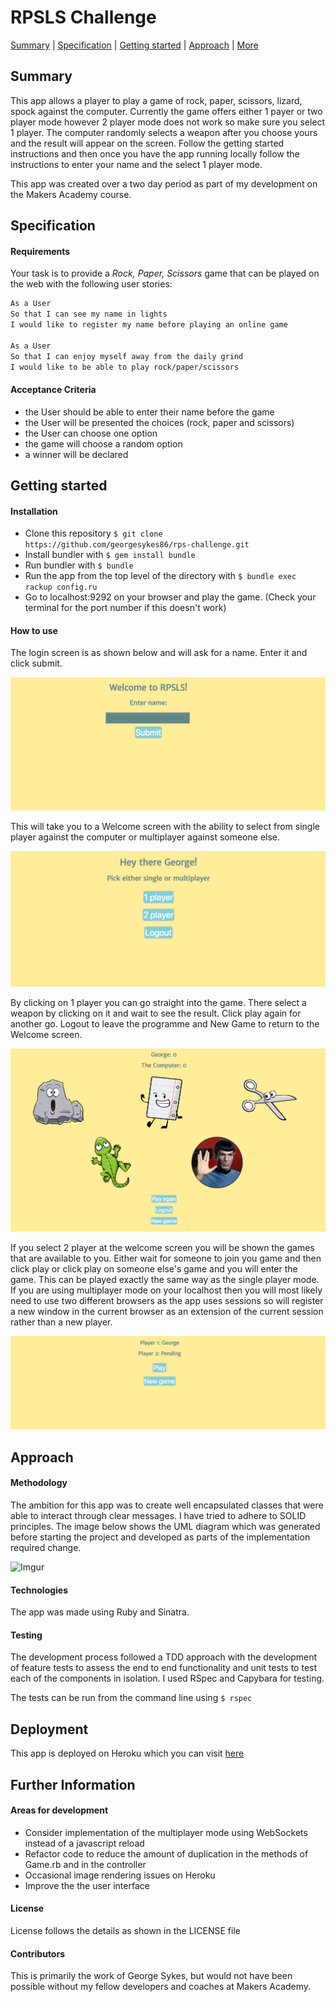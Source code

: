 RPSLS Challenge
==============

[Summary](#summary) | [Specification](#specification) | [Getting started](#getting-started) | [Approach](#approach) | [More](#further-information)

## Summary

This app allows a player to play a game of rock, paper, scissors, lizard, spock against the computer. Currently the game offers either 1 payer or two player mode however 2 player mode does not work so make sure you select 1 player.
The computer randomly selects a weapon after you choose yours and the result will appear on the screen. Follow the getting started instructions and then once you have the app running locally follow the instructions to enter your name and the select 1 player mode.

This app was created over a two day period as part of my development on the Makers Academy course.

## Specification

#### Requirements

Your task is to provide a _Rock, Paper, Scissors_ game that can be played on the web with the following user stories:

```sh
As a User
So that I can see my name in lights
I would like to register my name before playing an online game

As a User
So that I can enjoy myself away from the daily grind
I would like to be able to play rock/paper/scissors
```

#### Acceptance Criteria

- the User should be able to enter their name before the game
- the User will be presented the choices (rock, paper and scissors)
- the User can choose one option
- the game will choose a random option
- a winner will be declared

## Getting started

#### Installation

* Clone this repository ```$ git clone https://github.com/georgesykes86/rps-challenge.git```
* Install bundler with ```$ gem install bundle```
* Run bundler with ```$ bundle```
* Run the app from the top level of the directory with ```$ bundle exec rackup config.ru```
* Go to localhost:9292 on your browser and play the game. (Check your terminal for the port number if this doesn't work)

#### How to use

The login screen is as shown below and will ask for a name. Enter it and click submit.

![Alt text](/public/images/Login.png?raw=true "Login")

This will take you to a Welcome screen with the ability to select from single player against the computer or multiplayer against someone else.

![Alt text](/public/images/Welcome.png?raw=true "Welcome screen")

By clicking on 1 player you can go straight into the game. There select a weapon by clicking on it and wait to see the result. Click play again for another go. Logout to leave the programme and New Game to return to the Welcome screen.

![Alt text](/public/images/Single.png?raw=true "Single player")

If you select 2 player at the welcome screen you will be shown the games that are available to you. Either wait for someone to join you game and then click play or click play on someone else's game and you will enter the game. This can be played exactly the same way as the single player mode. If you are using multiplayer mode on your localhost then you will most likely need to use two different browsers as the app uses sessions so will register a new window in the current browser as an extension of the current session rather than a new player.

![Alt text](/public/images/Games.png?raw=true "Multiplayer games screen")

## Approach

#### Methodology
The ambition for this app was to create well encapsulated classes that were able to interact through clear messages. I have tried to adhere to SOLID principles.
The image below shows the UML diagram which was generated before starting the project and developed as parts of the implementation required change.

![Imgur](https://i.imgur.com/O091K3V.png)

#### Technologies
The app was made using Ruby and Sinatra.

#### Testing
The development process followed a TDD approach with the development of feature tests to assess the end to end functionality and unit tests to test each of the components in isolation. I used RSpec and Capybara for testing.

The tests can be run from the command line using ```$ rspec```

## Deployment

This app is deployed on Heroku which you can visit [here](https://rps-challenge-gs.herokuapp.com/)

## Further Information

#### Areas for development

* Consider implementation of the multiplayer mode using WebSockets instead of a javascript reload
* Refactor code to reduce the amount of duplication in the methods of Game.rb and in the controller
* Occasional image rendering issues on Heroku
* Improve the the user interface

#### License
License follows the details as shown in the LICENSE file

#### Contributors
This is primarily the work of George Sykes, but would not have been possible without my fellow developers and coaches at Makers Academy.
